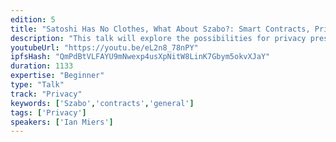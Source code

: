 ```yaml
---
edition: 5
title: "Satoshi Has No Clothes, What About Szabo?: Smart Contracts, Privacy, and Practicality"
description: "This talk will explore the possibilities for privacy preserving smart contracts in terms of both cryptography and functionality. It will give an overview of known approaches, including a detailed discussion of zk-proof based schemes such as Zexe (my work) and an overview of other approaches including refereed computation as seen in systems like Truebit and Arbitrum, multi-party computation, secret sharing, and fully homomorphic encryption. More fundamentally, it will explore what a private smart contract really is. Do we need to hide which contract is running? Do we really want privacy in most cases?"
youtubeUrl: "https://youtu.be/eL2n8_78nPY"
ipfsHash: "QmPdBtVLFAYU9mNwexp4usXpNitW8LinK7Gbym5okvXJaY"
duration: 1133
expertise: "Beginner"
type: "Talk"
track: "Privacy"
keywords: ['Szabo','contracts','general']
tags: ['Privacy']
speakers: ['Ian Miers']
---
```

